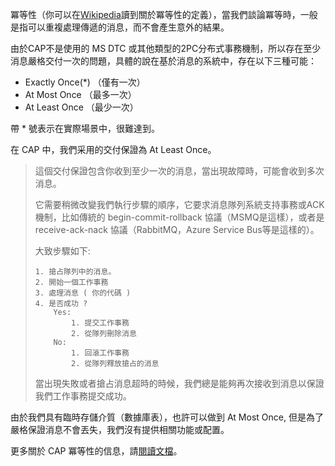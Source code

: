冪等性（你可以在[Wikipedia](https://en.wikipedia.org/wiki/Idempotence)讀到關於冪等性的定義），當我們談論冪等時，一般是指可以重複處理傳遞的消息，而不會產生意外的結果。



由於CAP不是使用的 MS DTC 或其他類型的2PC分布式事務機制，所以存在至少消息嚴格交付一次的問題，具體的說在基於消息的系統中，存在以下三種可能：

- Exactly Once(*) （僅有一次）
- At Most Once （最多一次）
- At Least Once （最少一次）

帶 * 號表示在實際場景中，很難達到。



在 CAP 中，我們采用的交付保證為 At Least Once。



> 這個交付保證包含你收到至少一次的消息，當出現故障時，可能會收到多次消息。
>
> 它需要稍微改變我們執行步驟的順序，它要求消息隊列系統支持事務或ACK機制，比如傳統的 begin-commit-rollback 協議（MSMQ是這樣），或者是 receive-ack-nack 協議（RabbitMQ，Azure Service Bus等是這樣的）。
>
> 大致步驟如下:
>
> ```
> 1. 搶占隊列中的消息。
> 2. 開始一個工作事務
> 3. 處理消息 ( 你的代碼 )
> 4. 是否成功 ?
>     Yes: 
>         1. 提交工作事務
>         2. 從隊列刪除消息
>     No: 
>         1. 回滾工作事務
>         2. 從隊列釋放搶占的消息
> ```
>
> 當出現失敗或者搶占消息超時的時候，我們總是能夠再次接收到消息以保證我們工作事務提交成功。



由於我們具有臨時存儲介質（數據庫表），也許可以做到 At Most Once, 但是為了嚴格保證消息不會丟失，我們沒有提供相關功能或配置。



更多關於 CAP 冪等性的信息，請[閱讀文檔](https://cap.dotnetcore.xyz/user-guide/zh/cap/idempotence/)。